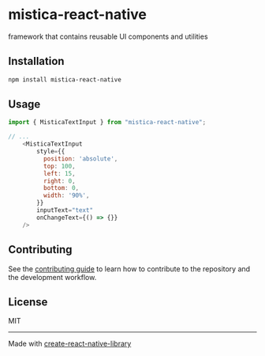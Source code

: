 # mistica-react-native

framework that contains reusable UI components and utilities

## Installation

```sh
npm install mistica-react-native
```

## Usage

```js
import { MisticaTextInput } from "mistica-react-native";

// ...
    <MisticaTextInput
        style={{
          position: 'absolute',
          top: 100,
          left: 15,
          right: 0,
          bottom: 0,
          width: '90%',
        }}
        inputText="text"
        onChangeText={() => {}}
    />
```

## Contributing

See the [contributing guide](CONTRIBUTING.md) to learn how to contribute to the repository and the development workflow.

## License

MIT

---

Made with [create-react-native-library](https://github.com/callstack/react-native-builder-bob)
